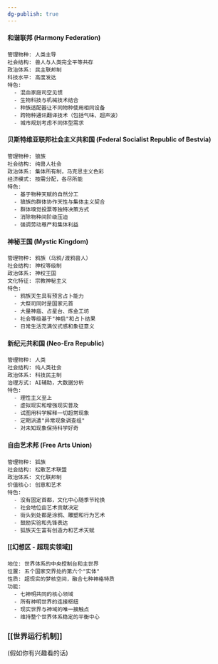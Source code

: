 ```yaml
---
dg-publish: true
---
```

#### 和谐联邦 (Harmony Federation)
```
管理物种: 人类主导
社会结构: 兽人与人类完全平等共存
政治体系: 民主联邦制
科技水平: 高度发达
特色:
  - 混血家庭司空见惯
  - 生物科技与机械技术结合
  - 种族适配器让不同物种使用相同设备
  - 跨物种通讯翻译技术（包括气味、超声波）
  - 城市规划考虑不同体型需求
```

#### 贝斯特维亚联邦社会主义共和国 (Federal Socialist Republic of Bestvia)
```
管理物种: 狼族
社会结构: 纯兽人社会
政治体系: 集体所有制，马克思主义色彩
经济模式: 按需分配，各尽所能
特色:
  - 基于物种天赋的自然分工
  - 狼族的群体协作天性与集体主义契合
  - 群体嗅觉投票等独特决策方式
  - 消除物种间阶级压迫
  - 强调劳动尊严和集体利益
```

#### 神秘王国 (Mystic Kingdom)
```
管理物种: 鸦族（乌鸦/渡鸦兽人）
社会结构: 神权等级制
政治体系: 神权王国
文化特征: 宗教神秘主义
特色:
  - 鸦族天生具有预言占卜能力
  - 大祭司同时是国家元首
  - 大量神庙、占星台、炼金工坊
  - 社会等级基于"神启"和占卜结果
  - 日常生活充满仪式感和象征意义
```

#### 新纪元共和国 (Neo-Era Republic)
```
管理物种: 人类
社会结构: 纯人类社会
政治体系: 科技民主制
治理方式: AI辅助，大数据分析
特色:
  - 理性主义至上
  - 虚拟现实和增强现实普及
  - 试图用科学解释一切超常现象
  - 定期派遣"异常现象调查组"
  - 对未知现象保持科学好奇
```

#### 自由艺术邦 (Free Arts Union)
```
管理物种: 狐族
社会结构: 松散艺术联盟
政治体系: 文化联邦制
价值核心: 创意和艺术
特色:
  - 没有固定首都，文化中心随季节轮换
  - 社会地位由艺术贡献决定
  - 街头到处都是涂鸦、雕塑和行为艺术
  - 鼓励实验和先锋表达
  - 狐族天生富有创造力和艺术天赋
```

#### [[幻想区 - 超现实领域]]
```
地位: 世界体系的中央控制台和主世界
位置: 五个国家交界处的第六个"实体"
性质: 超现实的梦核空间，融合七种神格特质
功能:
  - 七神明共同的核心领域
  - 所有神明世界的连接枢纽
  - 现实世界与神域的唯一接触点
  - 维持整个世界体系稳定的平衡中心
```

### [[世界运行机制]]
(假如你有兴趣看的话)